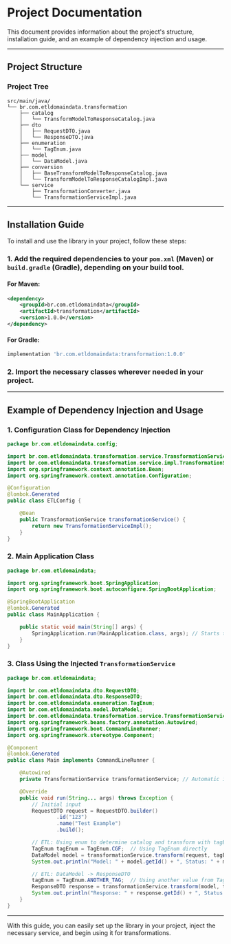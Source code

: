 
# Project Documentation

This document provides information about the project's structure, installation guide, and an example of dependency injection and usage.

---

## Project Structure

### **Project Tree**

```plaintext
src/main/java/
└── br.com.etldomaindata.transformation
    ├── catalog
    │   └── TransformModelToResponseCatalog.java
    ├── dto
    │   ├── RequestDTO.java
    │   └── ResponseDTO.java
    ├── enumeration
    │   └── TagEnum.java
    ├── model
    │   └── DataModel.java
    ├── conversion
    │   ├── BaseTransformModelToResponseCatalog.java
    │   └── TransformModelToResponseCatalogImpl.java
    └── service
        ├── TransformationConverter.java
        └── TransformationServiceImpl.java
```

---

## Installation Guide

To install and use the library in your project, follow these steps:

### 1. Add the required dependencies to your `pom.xml` (Maven) or `build.gradle` (Gradle), depending on your build tool.

#### For Maven:

```xml
<dependency>
    <groupId>br.com.etldomaindata</groupId>
    <artifactId>transformation</artifactId>
    <version>1.0.0</version>
</dependency>
```

#### For Gradle:

```gradle
implementation 'br.com.etldomaindata:transformation:1.0.0'
```

### 2. Import the necessary classes wherever needed in your project.

---

## Example of Dependency Injection and Usage

### 1. **Configuration Class for Dependency Injection**

```java
package br.com.etldomaindata.config;

import br.com.etldomaindata.transformation.service.TransformationService;
import br.com.etldomaindata.transformation.service.impl.TransformationServiceImpl;
import org.springframework.context.annotation.Bean;
import org.springframework.context.annotation.Configuration;

@Configuration
@lombok.Generated
public class ETLConfig {

    @Bean
    public TransformationService transformationService() {
        return new TransformationServiceImpl();
    }
}
```

### 2. **Main Application Class**

```java
package br.com.etldomaindata;

import org.springframework.boot.SpringApplication;
import org.springframework.boot.autoconfigure.SpringBootApplication;

@SpringBootApplication
@lombok.Generated
public class MainApplication {

    public static void main(String[] args) {
        SpringApplication.run(MainApplication.class, args); // Starts the Spring Boot application
    }
}
```

### 3. **Class Using the Injected `TransformationService`**

```java
package br.com.etldomaindata;

import br.com.etldomaindata.dto.RequestDTO;
import br.com.etldomaindata.dto.ResponseDTO;
import br.com.etldomaindata.enumeration.TagEnum;
import br.com.etldomaindata.model.DataModel;
import br.com.etldomaindata.transformation.service.TransformationService;
import org.springframework.beans.factory.annotation.Autowired;
import org.springframework.boot.CommandLineRunner;
import org.springframework.stereotype.Component;

@Component
@lombok.Generated
public class Main implements CommandLineRunner {

    @Autowired
    private TransformationService transformationService; // Automatic injection by Spring

    @Override
    public void run(String... args) throws Exception {
        // Initial input
        RequestDTO request = RequestDTO.builder()
                .id("123")
                .name("Test Example")
                .build();

        // ETL: Using enum to determine catalog and transform with tagEnum
        TagEnum tagEnum = TagEnum.CGF;  // Using TagEnum directly
        DataModel model = transformationService.transform(request, tagEnum, DataModel.class);
        System.out.println("Model: " + model.getId() + ", Status: " + model.getStatus());

        // ETL: DataModel -> ResponseDTO
        tagEnum = TagEnum.ANOTHER_TAG;  // Using another value from TagEnum
        ResponseDTO response = transformationService.transform(model, tagEnum, ResponseDTO.class);
        System.out.println("Response: " + response.getId() + ", Status: " + response.getStatus());
    }
}
```

---

With this guide, you can easily set up the library in your project, inject the necessary service, and begin using it for transformations.

